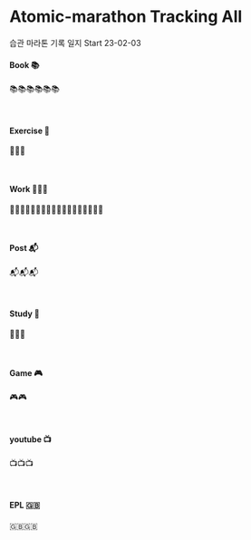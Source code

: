 # Atomic-marathon Tracking All 
습관 마라톤 기록 일지 Start 23-02-03

#### Book 📚
📚📚📚📚📚📚

<br>

#### Exercise 🏃‍
🏃‍🏃‍🏃‍

<br>

#### Work 👨🏻‍💻
👨🏻‍💻👨🏻‍💻👨🏻‍💻👨🏻‍💻👨🏻‍💻👨🏻‍💻

<br>

#### Post 📬
📬📬📬

<br>

#### Study 📝
📝📝📝

<br>

#### Game 🎮
🎮🎮

<br>

#### youtube 📺
📺📺📺

<br>

#### EPL 🇬🇧
🇬🇧🇬🇧
<br>
